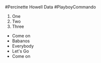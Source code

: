#Percinette Howell Data
#PlayboyCommando

1. One
2. Two
3. Three

* Come on
* Babanos
* Everybody
* Let's Go
* Come on